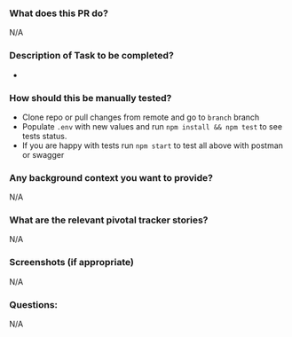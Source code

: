 ### What does this PR do?

N/A

### Description of Task to be completed?

-

### How should this be manually tested?

- Clone repo or pull changes from remote and go to `branch` branch
- Populate `.env` with new values and run `npm install && npm test` to see tests status.
- If you are happy with tests run `npm start` to test all above with postman or swagger

### Any background context you want to provide?

N/A

### What are the relevant pivotal tracker stories?

N/A

### Screenshots (if appropriate)

N/A

### Questions:

N/A
